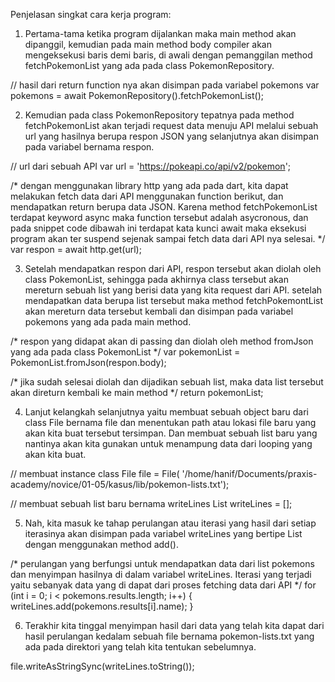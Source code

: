 Penjelasan singkat cara kerja program:

1. Pertama-tama ketika program dijalankan maka main method akan dipanggil, kemudian pada main method body compiler akan mengeksekusi baris demi baris, di awali dengan pemanggilan method fetchPokemonList yang ada pada class PokemonRepository.

// hasil dari return function nya akan disimpan pada variabel pokemons
var pokemons = await PokemonRepository().fetchPokemonList();

2. Kemudian pada class PokemonRepository tepatnya pada method fetchPokemonList akan terjadi request data menuju API melalui sebuah url yang hasilnya berupa respon JSON yang selanjutnya akan disimpan pada variabel bernama respon.

// url dari sebuah API
var url = 'https://pokeapi.co/api/v2/pokemon';

/* dengan menggunakan library http yang ada pada dart, kita dapat melakukan fetch data dari API menggunakan function berikut, dan mendapatkan return berupa data JSON. Karena method fetchPokemonList terdapat keyword async maka function tersebut adalah asycronous, dan pada snippet code dibawah ini terdapat kata kunci await maka eksekusi program akan ter suspend sejenak sampai fetch data dari API nya selesai. */
var respon = await http.get(url);

3. Setelah mendapatkan respon dari API, respon tersebut akan diolah oleh class PokemonList, sehingga pada akhirnya class tersebut akan mereturn sebuah list yang berisi data yang kita request dari API. setelah mendapatkan data berupa list tersebut maka method fetchPokemontList akan mereturn data tersebut kembali dan disimpan pada variabel pokemons yang ada pada main method.

/* respon yang didapat akan di passing dan diolah oleh method fromJson yang ada pada class PokemonList */
var pokemonList = PokemonList.fromJson(respon.body);

/* jika sudah selesai diolah dan dijadikan sebuah list, maka data list tersebut akan direturn kembali ke main method */
return pokemonList;

4. Lanjut kelangkah selanjutnya yaitu membuat sebuah object baru dari class File bernama file dan menentukan path atau lokasi file baru yang akan kita buat tersebut tersimpan. Dan membuat sebuah list baru yang nantinya akan kita gunakan untuk menampung data dari looping yang akan kita buat.

// membuat instance class
File file = File(
      '/home/hanif/Documents/praxis-academy/novice/01-05/kasus/lib/pokemon-lists.txt');

// membuat sebuah list baru bernama writeLines
List<String> writeLines = [];

5. Nah, kita masuk ke tahap perulangan atau iterasi yang hasil dari setiap iterasinya akan disimpan pada variabel writeLines yang bertipe List<String> dengan menggunakan method add().

/* perulangan yang berfungsi untuk mendapatkan data dari list pokemons dan menyimpan hasilnya di dalam variabel writeLines. Iterasi yang terjadi yaitu sebanyak data yang di dapat dari proses fetching data dari API */
for (int i = 0; i < pokemons.results.length; i++) {
    writeLines.add(pokemons.results[i].name);
}

6. Terakhir kita tinggal menyimpan hasil dari data yang telah kita dapat dari hasil perulangan kedalam sebuah file bernama pokemon-lists.txt yang ada pada direktori yang telah kita tentukan sebelumnya.

file.writeAsStringSync(writeLines.toString());

